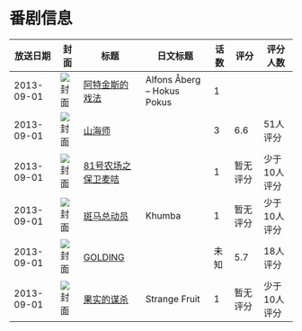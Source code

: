 # 番剧信息

|放送日期|封面|标题|日文标题|话数|评分|评分人数|
|---|---|---|---|---|---|---|
|2013-09-01|![封面](https://lain.bgm.tv/pic/cover/c/4d/c6/113331_4LVWv.jpg)|[阿特金斯的戏法](https://bangumi.tv/subject/113331)|Alfons Åberg – Hokus Pokus|1|||
|2013-09-01|![封面](https://lain.bgm.tv/pic/cover/c/4d/2e/84542_j6tTo.jpg)|[山海师](https://bangumi.tv/subject/84542)||3|6.6|51人评分|
|2013-09-01|![封面](https://lain.bgm.tv/pic/cover/c/36/79/114738_hhpDw.jpg)|[81号农场之保卫麦咭](https://bangumi.tv/subject/114738)||1|暂无评分|少于10人评分|
|2013-09-01|![封面](https://lain.bgm.tv/pic/cover/c/0d/21/130760_sJ4x4.jpg)|[斑马总动员](https://bangumi.tv/subject/130760)|Khumba|1|暂无评分|少于10人评分|
|2013-09-01|![封面](https://lain.bgm.tv/pic/cover/c/35/17/83503_cF76z.jpg)|[GOLDING](https://bangumi.tv/subject/83503)||未知|5.7|18人评分|
|2013-09-01|![封面](https://lain.bgm.tv/pic/cover/c/96/38/157898_XEKMm.jpg)|[果实的谋杀](https://bangumi.tv/subject/157898)|Strange Fruit|1|暂无评分|少于10人评分|
